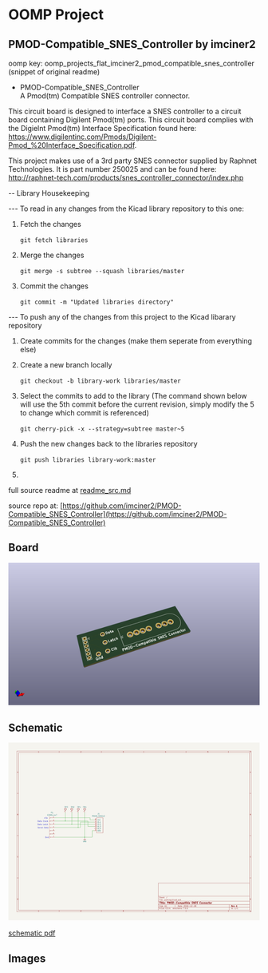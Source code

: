 # OOMP Project  
## PMOD-Compatible_SNES_Controller  by imciner2  
  
oomp key: oomp_projects_flat_imciner2_pmod_compatible_snes_controller  
(snippet of original readme)  
  
- PMOD-Compatible_SNES_Controller  
A Pmod(tm) Compatible SNES controller connector.  
  
This circuit board is designed to interface a SNES controller to a circuit board containing Digilent Pmod(tm) ports. This circuit board complies with the Digielnt Pmod(tm) Interface Specification found here: https://www.digilentinc.com/Pmods/Digilent-Pmod_%20Interface_Specification.pdf.  
  
This project makes use of a 3rd party SNES connector supplied by Raphnet Technologies. It is part number 250025 and can be found here: http://raphnet-tech.com/products/snes_controller_connector/index.php  
  
-- Library Housekeeping  
  
--- To read in any changes from the Kicad library repository to this one:  
  
1. Fetch the changes  
  
    ``` git fetch libraries ```  
  
2. Merge the changes  
  
    ``` git merge -s subtree --squash libraries/master ```  
  
3. Commit the changes  
  
    ``` git commit -m "Updated libraries directory" ```  
  
  
--- To push any of the changes from this project to the Kicad libarary repository  
  
1. Create commits for the changes (make them seperate from everything else)  
  
2. Create a new branch locally  
  
    ``` git checkout -b library-work libraries/master ```  
  
3. Select the commits to add to the library (The command shown below will use the 5th commit before the current revision, simply modify the 5 to change which commit is referenced)  
  
    ``` git cherry-pick -x --strategy=subtree master~5 ```  
  
4. Push the new changes back to the libraries repository  
  
    ``` git push libraries library-work:master ```  
  
5.  
  full source readme at [readme_src.md](readme_src.md)  
  
source repo at: [https://github.com/imciner2/PMOD-Compatible_SNES_Controller](https://github.com/imciner2/PMOD-Compatible_SNES_Controller)  
## Board  
  
[![working_3d.png](working_3d_600.png)](working_3d.png)  
## Schematic  
  
[![working_schematic.png](working_schematic_600.png)](working_schematic.png)  
  
[schematic pdf](working_schematic.pdf)  
## Images  
